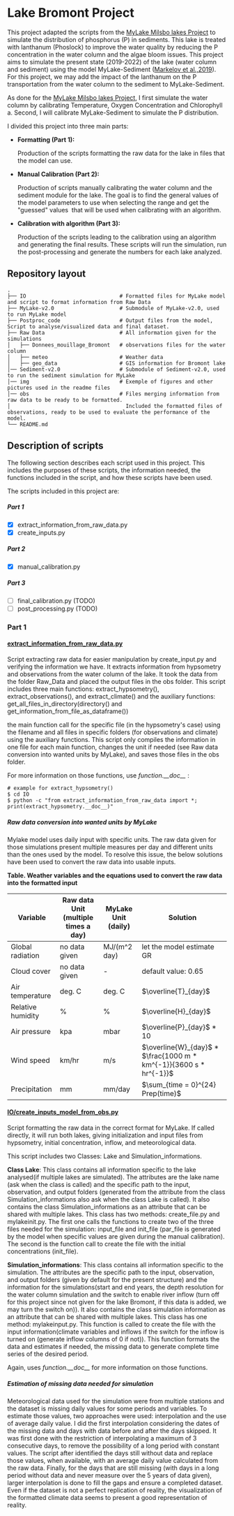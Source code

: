 
Lake Bromont Project
=====================

This project adapted the scripts from the [MyLake Milsbo lakes Project](https://github.com/biogeochemistry/MyLake_Milsbo_lakes.git) 
to simulate the distribution of phosphorus (P) in sediments. This lake is treated with lanthanum (Phoslock) to improve 
the water quality by reducing the P concentration in the water column and the algae bloom issues.
This project aims to simulate the present state (2019-2022) of the lake (water column and sediment) using the model 
MyLake-Sediment ([Markelov et al.,2019](https://doi.org/10.1029/2019JG005254)). For this project, we may add the impact 
of the lanthanum on the P transportation from the water column to the sediment to MyLake-Sediment. 

As done for the [MyLake Milsbo lakes Project](https://github.com/biogeochemistry/MyLake_Milsbo_lakes.git), 
I first simulate the water column by calibrating Temperature, Oxygen Concentration and Chlorophyll a. 
Second, I will calibrate MyLake-Sediment to simulate the P distribution.

I divided this project into three main parts:

- **Formatting (Part 1):**
    
    Production of the scripts formatting the raw data for the lake in files that the model can use.

- **Manual Calibration (Part 2):** 

    Production of scripts manually calibrating the water column and the sediment module for the lake. The goal is to 
    find the general values ​​of the model parameters to use when selecting the range and get the "guessed" values ​​
    that will be used when calibrating with an algorithm.

- **Calibration with algorithm (Part 3):**
    
    Production of the scripts leading to the calibration using an algorithm and generating the final results. 
These scripts will run the simulation, run the post-processing and generate the numbers for each lake analyzed.


## Repository layout ##

    .
    ├── IO                              # Formatted files for MyLake model and script to format information from Raw Data
    ├── MyLake-v2.0                     # Submodule of MyLake-v2.0, used to run MyLake model
    ├── Postproc_code                   # Output files from the model, Script to analyse/visualized data and final dataset. 
    ├── Raw Data                        # All information given for the simulations
    │   ├── Donnees_mouillage_Bromont   # observations files for the water column
    │   ├── meteo                       # Weather data
    │   ├── geo_data                    # GIS information for Bromont lake
    │── Sediment-v2.0                   # Submodule of Sediment-v2.0, used to run the sediment simulation for MyLake
    │── img                             # Exemple of figures and other pictures used in the readme files 
    │── obs                             # Files merging information from raw data to be ready to be formatted. 
    │                                     Included the formatted files of observations, ready to be used to evaluate the performance of the model.
    └── README.md


## Description of scripts ##

The following section describes each script used in this project. This includes the purposes of these scripts, 
the information needed, the functions included in the script, and how these scripts have been used.

The scripts included in this project are:

##### **Part 1**

- [x] extract\_information\_from\_raw\_data.py
- [x] create\_inputs.py

##### **Part 2**

- [x] manual\_calibration.py

##### **Part 3**

- [ ] final\_calibration.py (TODO)
- [ ] post\_processing.py (TODO)

### Part 1 ###

#### [**extract\_information\_from\_raw\_data.py**](OI/extract_information_from_raw_data.py) ####

Script extracting raw data for easier manipulation by create_input.py and verifying the information we have.
It extracts information from hypsometry and observations from the water column of the lake. 
It took the data from the folder Raw_Data and placed the output files in the obs folder.
This script includes three main functions: extract_hypsometry(), extract_observations(), and extract_climate() 
and the auxiliary functions:  get_all_files_in_directory(directory() and get_information_from_file_as_dataframe())

the main function call for the specific file (in the hypsometry's case) using the filename and all files in specific folders 
(for observations and climate) using the auxiliary functions. This script only compiles the information in one file for each main function, 
changes the unit if needed (see Raw data conversion into wanted units by MyLake), and saves those files in the obs folder. 

For more information on those functions, use *function.\_\_doc\_\_* :
``` {.}
# example for extract_hypsometry()
$ cd IO
$ python -c "from extract_information_from_raw_data import *; print(extract_hypsometry.__doc__)"
```

##### **Raw data conversion into wanted units by MyLake**

Mylake model uses daily input with specific units.  The raw data given for those simulations present multiple measures 
per day and different units than the ones used by the model. To resolve this issue, the below solutions have been used 
to convert the raw data into usable inputs.

**Table. Weather variables and the equations used to convert the raw data into the formatted input** 

| Variable          | Raw data Unit (multiple times a day)   | MyLake Unit (daily)   | Solution    |
| ----------------- | -------------                         | -------------------   | --------------------------------------------------------------------- |
| Global radiation  | no data given                         | MJ/(m^2 day)          | let the model estimate GR                                             |
| Cloud cover       | no data given                         | -                     | default value: 0.65                                                   |
| Air temperature   | deg. C                                |deg. C                 | $\overline{T}_{day}$                                                  |
| Relative humidity | %                                     | %                     | $\overline{H}_{day}$                                                  |
| Air pressure      | kpa                                   | mbar                  | $\overline{P}_{day}$ * 10                                             |
| Wind speed        | km/hr                                 | m/s                   | $\overline{W}_{day}$ * $\frac{1000 m * km^{-1}}{3600 s * hr^{-1}}$    |
| Precipitation     | mm                                    | mm/day                | $\sum_{time = 0}^{24} Prep(time)$                                     |



#### [**IO/create\_inputs\_model\_from\_obs.py**](IO/create_inputs_model_from_obs.py) ####

Script formatting the raw data in the correct format for MyLake. If called directly, it will run both lakes, giving 
initialization and input files from hypsometry, initial concentration, inflow, and meteorological data.

This script includes two Classes: Lake and Simulation_informations.

**Class Lake**: This class contains all information specific to the lake analysed(if multiple lakes are simulated). 
The attributes are the lake name (ask when the class is called) and the specific path to the input, observation, and output folders 
(generated from the attribute from the class Simulation_informations also ask when the class Lake is called). 
It also contains the class Simulation_informations as an attribute that can be shared with multiple lakes. 
This class has two methods: create_file.py and mylakeinit.py. 
The first one calls the functions to create two of the three files needed for the simulation: input_file and init_file 
(par_file is generated by the model when specific values are given during the manual calibration).
The second is the function call to create the file with the initial concentrations (init_file). 

**Simulation_informations**: This class contains all information specific to the simulation. 
The attributes are the specific path to the input, observation, and output folders (given by default for the present structure)
and the information for the simulations(start and end years, the depth resolution for the water column simulation and 
the switch to enable river inflow (turn off for this project since not given for the lake Bromont, if this data is added, 
we may turn the switch on)). It also contains the class simulation information as an attribute that can be shared with multiple lakes. 
This class has one method: mylakeinput.py. 
This function is called to create the file with the input information(climate variables and inflows if the switch for 
the inflow is turned on (generate inflow columns of 0 if not)). This function formats the data and estimates if needed, 
the missing data to generate complete time series of the desired period.  

Again, uses *function.\_\_doc\_\_* for more information on those functions.

##### **Estimation of missing data needed for simulation**

Meteorological data used for the simulation were from multiple stations and the dataset is missing daily values for 
some periods and variables. To estimate those values, two approaches were used: interpolation and the use of average daily value. 
I did the first interpolation considering the dates of the missing data and days with data before and after the days skipped.
It was first done with the restriction of interpolating a maximum of 3 consecutive days, to remove the possibility of a 
long period with constant values. The script after identified the days still without data and replace those values, 
when available, with an average daily value calculated from the raw data. Finally, for the days that are still missing 
(with days in a long period without data and never measure over the 5 years of data given), larger interpolation is 
done to fill the gaps and ensure a completed dataset. Even if the dataset is not a perfect replication of reality, 
the visualization of the formatted climate data seems to present a good representation of reality.


<!--- 
### Part 2 ###

#### [**script\_manual\_calibratin.py**](script_manual_calibration.py)

This script allows testing different values ​​for the selected parameters for a specific variable (Temperature, Oxygen, 
or Chlorophyll a). At the moment I only wrote this script to calibrate the temperature in the water column of Lake Nedre.
 I will add the other options in the future.

When the main script is run, the user will be prompted for input to determine what is calibrated, which lake is
calibrated, and what the backup options will be. Once these questions are answered, the main loop starts, and,
for each iteration, the script asks the user to select the value of each parameter. 
These values ​​are used to launch the MyLake model. Model output is saved if \"Save all output data\" is True and used
to generate a file comparing modeled and observed data. This file, saved if the \"Save comparison data\" option 
is True, is used to produce the figures (time series, profiles, and observed vs simulated comparison). 
It also calculates the calibration performance and prints the result to the console. 
It saved the numbers if the save numbers option was selected, and the iteration information 
(value of each parameter, performance analysis, score, and grades) is added to the report.

Just call the script in the console to start the manual calibration.

``` {.}
$ python script_manual_calibration.py
```

Or [**Use the Jupiter notebook script**](run_manual_calibration_from_jupyter_notebook.ipynb) to test run. 
Note that because of incompatibility, this version cannot launch the Matlab session to run MyLake but does not break,
 therefore the script continues using the last run data to calculate performances and generate the figures. 
 It will be resolved, but for the moment it can verify if everything has been installed correctly or showcase the script.


Example of figures generated (for Nedre, using the initial values
for parameters related to Temperature):

![The first digit generated. Give a comparison of modeled data to observations.](img/example_TOC_comparison_for_document.png)

Figure 1. Observed vs simulated temperature (squares), oxygen (circles), and chlorophyll a (triangles) for all depths 
(from red (0; surface) to blue (6; max depth)) of Lake Nedre. the fourth figure is a comparison of observations (squares)
 and simulated (lines) of the calibrated variable (here, Temperature) for the surface (black) and deep water (blue).

![Second digit generated. Give a time series of the three variables and profiles of these variables for different dates.](img/example_timeseries_and_profils.png)

Figure 2. Comparison of observed (Square: Temperature, Circle: Oxygen, Triangle: Chlorophyll a) and simulated (lines) 
values ​​for surface (black) and deep water (blue: Temperature, red: Oxygen, green: Chlorophyll a).
The first three figures present this comparison over time, while the other six figures present the water profiles 
(colored profiles: Observations, black profiles: Simulations) for spring, summer, and autumn withdrawals in 2019 and 2020.



--->
